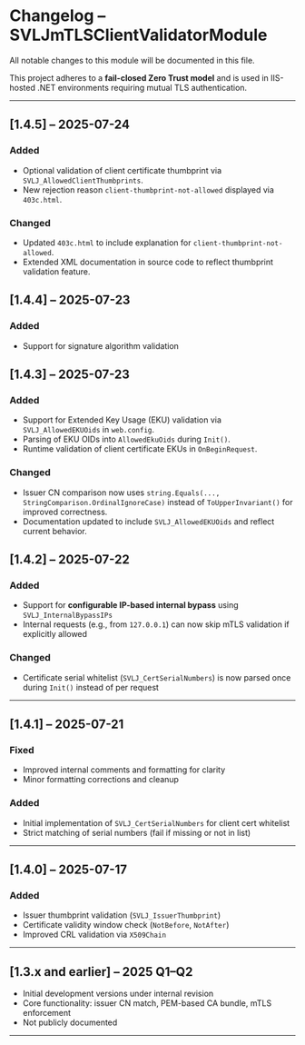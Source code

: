 # Changelog – SVLJmTLSClientValidatorModule

All notable changes to this module will be documented in this file.

This project adheres to a **fail-closed Zero Trust model** and is used in IIS-hosted .NET environments requiring mutual TLS authentication.

---

## [1.4.5] – 2025-07-24

### Added
- Optional validation of client certificate thumbprint via `SVLJ_AllowedClientThumbprints`.
- New rejection reason `client-thumbprint-not-allowed` displayed via `403c.html`.

### Changed
- Updated `403c.html` to include explanation for `client-thumbprint-not-allowed`.
- Extended XML documentation in source code to reflect thumbprint validation feature.

## [1.4.4] – 2025-07-23

### Added
- Support for signature algorithm validation

## [1.4.3] – 2025-07-23

### Added
- Support for Extended Key Usage (EKU) validation via `SVLJ_AllowedEKUOids` in `web.config`.
- Parsing of EKU OIDs into `AllowedEkuOids` during `Init()`.
- Runtime validation of client certificate EKUs in `OnBeginRequest`.

### Changed
- Issuer CN comparison now uses `string.Equals(..., StringComparison.OrdinalIgnoreCase)` instead of `ToUpperInvariant()` for improved correctness.
- Documentation updated to include `SVLJ_AllowedEKUOids` and reflect current behavior.

## [1.4.2] – 2025-07-22

### Added
- Support for **configurable IP-based internal bypass** using `SVLJ_InternalBypassIPs`
- Internal requests (e.g., from `127.0.0.1`) can now skip mTLS validation if explicitly allowed

### Changed
- Certificate serial whitelist (`SVLJ_CertSerialNumbers`) is now parsed once during `Init()` instead of per request

---

## [1.4.1] – 2025-07-21

### Fixed
- Improved internal comments and formatting for clarity
- Minor formatting corrections and cleanup

### Added
- Initial implementation of `SVLJ_CertSerialNumbers` for client cert whitelist
- Strict matching of serial numbers (fail if missing or not in list)

---

## [1.4.0] – 2025-07-17

### Added
- Issuer thumbprint validation (`SVLJ_IssuerThumbprint`)
- Certificate validity window check (`NotBefore`, `NotAfter`)
- Improved CRL validation via `X509Chain`

---

## [1.3.x and earlier] – 2025 Q1–Q2

- Initial development versions under internal revision
- Core functionality: issuer CN match, PEM-based CA bundle, mTLS enforcement
- Not publicly documented

---

